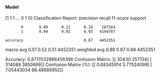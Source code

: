 #### Model
[1 1 1 ... 0 1 0]
Classification Report:
              precision    recall  f1-score   support

           0       0.09      0.11      0.10    287564
           1       0.94      0.92      0.93   4164787

    accuracy                           0.87   4452351
   macro avg       0.51      0.52      0.51   4452351
weighted avg       0.88      0.87      0.88   4452351

Accuracy: 0.8717032866456396
Confusion Matrix:
[[  30430  257134]
 [ 314088 3850699]]
Confusion Matrix (%):
[[ 0.68345914  5.77524099]
 [ 7.05443034 86.48686952]]

